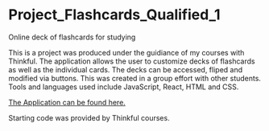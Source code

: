 # Project_Flashcards_Qualified_1
Online deck of flashcards for studying

This is a project was produced under the guidiance of my courses with Thinkful. The application allows the user to customize decks of flashcards as well as the individual cards.  The decks can be accessed, fliped and modified via buttons.  This was created in a group effort with other students.  Tools and languages used include JavaScript, React, HTML and CSS.  


[The Application can be found here.](https://project-flashcards-qualified-1-2rmn87i3t-mariaafridi1.vercel.app/)


Starting code was provided by Thinkful courses.
